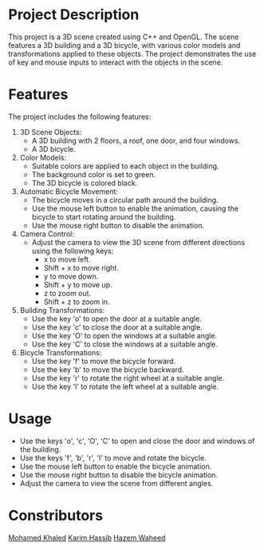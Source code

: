 # Project Description
This project is a 3D scene created using C++ and OpenGL. The scene features a 3D building and a 3D bicycle, with various color models and transformations applied to these objects. The project demonstrates the use of key and mouse inputs to interact with the objects in the scene.
# Features
The project includes the following features:
1. 3D Scene Objects:
   - A 3D building with 2 floors, a roof, one door, and four windows.
   - A 3D bicycle.
2. Color Models:
   - Suitable colors are applied to each object in the building.
   - The background color is set to green.
   - The 3D bicycle is colored black.
3. Automatic Bicycle Movement:
   - The bicycle moves in a circular path around the building.
   - Use the mouse left button to enable the animation, causing the bicycle to start rotating around the building.
   - Use the mouse right button to disable the animation.
4. Camera Control:
   - Adjust the camera to view the 3D scene from different directions using the following keys:
     - x to move left.
     - Shift + x to move right.
     - y to move down.
     - Shift + y to move up.
     - z to zoom out.
     - Shift + z to zoom in.
5. Building Transformations:
   - Use the key 'o' to open the door at a suitable angle.
   - Use the key 'c' to close the door at a suitable angle.
   - Use the key 'O' to open the windows at a suitable angle.
   - Use the key 'C' to close the windows at a suitable angle.
6. Bicycle Transformations:
   - Use the key 'f' to move the bicycle forward.
   - Use the key 'b' to move the bicycle backward.
   - Use the key 'r' to rotate the right wheel at a suitable angle.
   - Use the key 'l' to rotate the left wheel at a suitable angle.

# Usage 
- Use the keys 'o', 'c', 'O', 'C' to open and close the door and windows of the building.
- Use the keys 'f', 'b', 'r', 'l' to move and rotate the bicycle.
- Use the mouse left button to enable the bicycle animation.
- Use the mouse right button to disable the bicycle animation.
- Adjust the camera to view the scene from different angles.
# Constributors
[Mohamed Khaled](https://github.com/emailam)
[Karim Hassib](https://github.com/KarimH537)
[Hazem Waheed](https://github.com/HazemWaheed2050)
